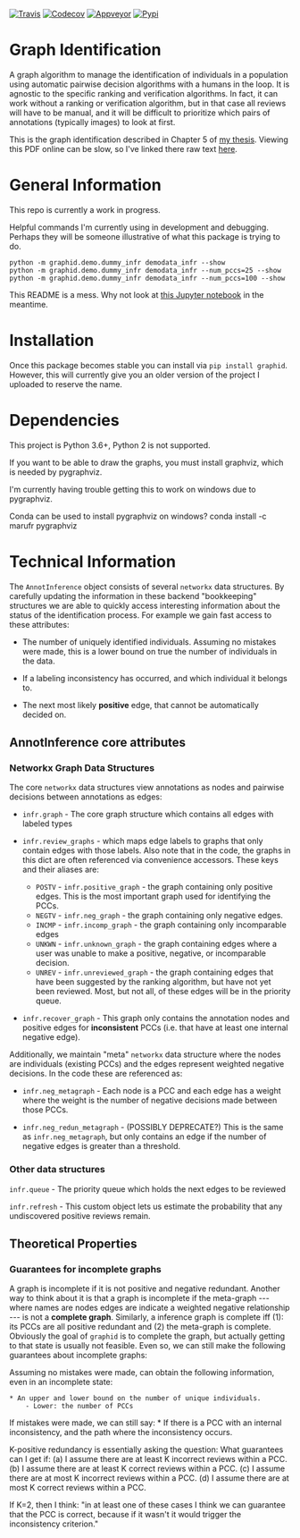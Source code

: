 [![Travis](https://img.shields.io/travis/Erotemic/graphid/master.svg?label=Travis%20CI)](https://travis-ci.org/Erotemic/graphid)
[![Codecov](https://codecov.io/github/Erotemic/graphid/badge.svg?branch=master&service=github)](https://codecov.io/github/Erotemic/graphid?branch=master)
[![Appveyor](https://ci.appveyor.com/api/projects/status/github/Erotemic/graphid?svg=True)](https://ci.appveyor.com/project/Erotemic/graphid/branch/master)
[![Pypi](https://img.shields.io/pypi/v/graphid.svg)](https://pypi.python.org/pypi/graphid)

# Graph Identification

A graph algorithm to manage the identification of individuals in a population
using automatic pairwise decision algorithms with a humans in the loop.  It is
agnostic to the specific ranking and verification algorithms. In fact, it can
work without a ranking or verification algorithm, but in that case all reviews
will have to be manual, and it will be difficult to prioritize which pairs of
annotations (typically images) to look at first.

This is the graph identification described in Chapter 5 of [my thesis](https://github.com/Erotemic/crall-thesis-2017/blob/master/crall-thesis_2017-08-10_compressed.pdf). Viewing this PDF online can be slow, so I've linked there raw text [here](https://github.com/Erotemic/crall-thesis-2017/blob/master/chapter5-graphid.tex).


# General Information

This repo is currently a work in progress. 

Helpful commands I'm currently using in development and debugging. Perhaps they
will be someone illustrative of what this package is trying to do.

```
python -m graphid.demo.dummy_infr demodata_infr --show
python -m graphid.demo.dummy_infr demodata_infr --num_pccs=25 --show
python -m graphid.demo.dummy_infr demodata_infr --num_pccs=100 --show
```

This README is a mess. Why not look at [this Jupyter
notebook](notebooks/core_example.ipynb) in the meantime.


# Installation

Once this package becomes stable you can install via `pip install graphid`.
However, this will currently give you an older version of the project I
uploaded to reserve the name.


# Dependencies

This project is Python 3.6+, Python 2 is not supported.

If you want to be able to draw the graphs, you must install graphviz, which is
needed by pygraphviz.

I'm currently having trouble getting this to work on windows due to pygraphviz.

Conda can be used to install pygraphviz on windows?
conda install -c marufr pygraphviz



# Technical Information

The `AnnotInference` object consists of several `networkx` data structures. 
By carefully updating the information in these backend "bookkeeping"
structures we are able to quickly access interesting information about the
status of the identification process. For example we gain fast access to these
attributes:

* The number of uniquely identified individuals. Assuming no mistakes were
  made, this is a lower bound on true the number of individuals in the data.

* If a labeling inconsistency has occurred, and which individual it belongs to.

* The next most likely **positive** edge, that cannot be automatically decided
  on.


## AnnotInference core attributes


### Networkx Graph Data Structures


The core `networkx` data structures view annotations as nodes and pairwise
decisions between annotations as edges: 

* `infr.graph` - The core graph structure which contains all edges with labeled
  types
* `infr.review_graphs` - which maps edge labels to graphs that only contain
  edges with those labels. Also note that in the code, the graphs in this dict
  are often referenced via convenience accessors. These keys and their aliases
  are:
    * `POSTV` -  `infr.positive_graph` - the graph containing only positive edges. This is the most important graph used for identifying the PCCs.
    * `NEGTV` -  `infr.neg_graph` - the graph containing only negative edges. 
    * `INCMP` -  `infr.incomp_graph` - the graph containing only incomparable edges
    * `UNKWN` -  `infr.unknown_graph` - the graph containing edges where a user was unable to make a positive, negative, or incomparable decision.
    * `UNREV` -  `infr.unreviewed_graph` - the graph containing edges that have been suggested by the ranking algorithm, but have not yet been reviewed. Most, but not all, of these edges will be in the priority queue. 

* `infr.recover_graph` - This graph only contains the annotation nodes and
  positive edges for **inconsistent** PCCs (i.e. that have at least one
internal negative edge).

Additionally, we maintain "meta" `networkx` data structure where the nodes
are individuals (existing PCCs) and the edges represent weighted negative
decisions. In the code these are referenced as:

* `infr.neg_metagraph` - Each node is a PCC and each edge has a weight where
  the weight is the number of negative decisions made between those PCCs.

* `infr.neg_redun_metagraph` - (POSSIBLY DEPRECATE?) This is the same as
`infr.neg_metagraph`, but only contains an edge if the number of negative edges
is greater than a threshold. 


### Other data structures

`infr.queue` - The priority queue which holds the next edges to be reviewed

`infr.refresh` - This custom object lets us estimate the probability that any
undiscovered positive reviews remain. 



## Theoretical Properties

### Guarantees for incomplete graphs

A graph is incomplete if it is not positive and negative redundant. Another way
to think about it is that a graph is incomplete if the meta-graph --- where
names are nodes edges are indicate a weighted negative relationship --- is not
a **complete graph**. Similarly, a inference graph is complete iff (1): its
PCCs are all positive redundant and (2) the meta-graph is complete. Obviously
the goal of `graphid` is to complete the graph, but actually getting to that
state is usually not feasible. Even so, we can still make the following
guarantees about incomplete graphs:


Assuming no mistakes were made, can obtain the following information, even in
an incomplete state:

    * An upper and lower bound on the number of unique individuals.
        - Lower: the number of PCCs

If mistakes were made, we can still say:
    * If there is a PCC with an internal inconsistency, and the path where the
      inconsistency occurs.


K-positive redundancy is essentially asking the question: 
What guarantees can I get if: 
(a) I assume there are at least K incorrect reviews within a PCC.
(b) I assume there are at least K correct reviews within a PCC.
(c) I assume there are at most K incorrect reviews within a PCC.
(d) I assume there are at most K correct reviews within a PCC.


If K=2, then I think: "in at least one of these cases I think we can guarantee
that the PCC is correct, because if it wasn't it would trigger the
inconsistency criterion."


